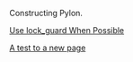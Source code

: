 Constructing Pylon.

[Use lock_guard When Possible](./2021/10/03/use-lock-guard.html/)

[A test to a new page](./test_new.html)

